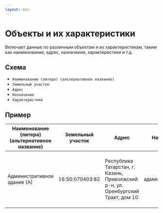 ```yaml
---
layout: doc
---
```


# Объекты и их характеристики
Включает данные по различным объектам и их характеристикам, таким как наименование, адрес, назначение, характеристики и т.д.

## Схема

* `Наименование (литера) (альтернативное название)`
* `Земельный участок`
* `Адрес`
* `Назначение`
* `Характеристики`

## Пример

Наименование (литера) (альтернативное название) | Земельный участок | Адрес | Назначение | Характеристики
|--|--|--|--|--|
Административное здание (А) | 16:50:070403:82 | Республика Татарстан, г. Казань, Приволжский р-н, ул. Оренбургский Тракт, дом 10 | административное | общая площадь: 2142,80 кв.м, закрепленная площадь: 2532,60 кв.м, год постройки: 1979, количество этажей: 4
